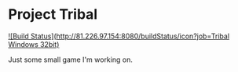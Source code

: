 # Project Tribal

[![Build Status](http://81.226.97.154:8080/buildStatus/icon?job=Tribal Windows 32bit)](http://81.226.97.154:8080/job/Tribal%20Windows%2032bit)

Just some small game I'm working on.

